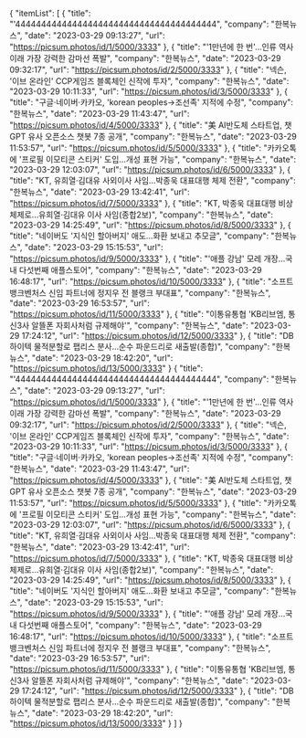 {
  "itemList": [
    {
      "title": "'444444444444444444444444444444444444444",
      "company": "한복뉴스",
      "date": "2023-03-29 09:13:27",
      "url": "https://picsum.photos/id/1/5000/3333"
    },
    {
      "title": "'1만년에 한 번'…인류 역사 이래 가장 강력한 감마선 폭발",
      "company": "한복뉴스",
      "date": "2023-03-29 09:32:17",
      "url": "https://picsum.photos/id/2/5000/3333"
    },
    {
      "title": "넥슨, '이브 온라인' CCP게임즈 블록체인 신작에 투자",
      "company": "한복뉴스",
      "date": "2023-03-29 10:11:33",
      "url": "https://picsum.photos/id/3/5000/3333"
    },
    {
      "title": "구글·네이버·카카오, 'korean peoples→조선족' 지적에 수정",
      "company": "한복뉴스",
      "date": "2023-03-29 11:43:47",
      "url": "https://picsum.photos/id/4/5000/3333"
    },
    {
      "title": "美 AI반도체 스타트업, 챗GPT 유사 오픈소스 챗봇 7종 공개",
      "company": "한복뉴스",
      "date": "2023-03-29 11:53:57",
      "url": "https://picsum.photos/id/5/5000/3333"
    },
    {
      "title": "카카오톡에 '프로필 이모티콘 스티커' 도입…개성 표현 가능",
      "company": "한복뉴스",
      "date": "2023-03-29 12:03:07",
      "url": "https://picsum.photos/id/6/5000/3333"
    },
    {
      "title": "KT, 유희열·김대유 사외이사 사임…박종욱 대표대행 체제 전환",
      "company": "한복뉴스",
      "date": "2023-03-29 13:42:41",
      "url": "https://picsum.photos/id/7/5000/3333"
    },
    {
      "title": "KT, 박종욱 대표대행 비상체제로…유희열·김대유 이사 사임(종합2보)",
      "company": "한복뉴스",
      "date": "2023-03-29 14:25:49",
      "url": "https://picsum.photos/id/8/5000/3333"
    },
    {
      "title": "네이버도 '지식인 할아버지' 애도…화환 보내고 추모글",
      "company": "한복뉴스",
      "date": "2023-03-29 15:15:53",
      "url": "https://picsum.photos/id/9/5000/3333"
    },
    {
      "title": "'애플 강남' 모레 개장…국내 다섯번째 애플스토어",
      "company": "한복뉴스",
      "date": "2023-03-29 16:48:17",
      "url": "https://picsum.photos/id/10/5000/3333"
    },
    {
      "title": "소프트뱅크벤처스 신임 파트너에 정지우 전 블랭크 부대표",
      "company": "한복뉴스",
      "date": "2023-03-29 16:53:57",
      "url": "https://picsum.photos/id/11/5000/3333"
    },
    {
      "title": "이통유통협 'KB리브엠, 통신3사 알뜰폰 자회사처럼 규제해야'",
      "company": "한복뉴스",
      "date": "2023-03-29 17:24:12",
      "url": "https://picsum.photos/id/12/5000/3333"
    },
    {
      "title": "DB하이텍 물적분할로 팹리스 분사…순수 파운드리로 새출발(종합)",
      "company": "한복뉴스",
      "date": "2023-03-29 18:42:20",
      "url": "https://picsum.photos/id/13/5000/3333"
    }
    {
      "title": "'444444444444444444444444444444444444444",
      "company": "한복뉴스",
      "date": "2023-03-29 09:13:27",
      "url": "https://picsum.photos/id/1/5000/3333"
    },
    {
      "title": "'1만년에 한 번'…인류 역사 이래 가장 강력한 감마선 폭발",
      "company": "한복뉴스",
      "date": "2023-03-29 09:32:17",
      "url": "https://picsum.photos/id/2/5000/3333"
    },
    {
      "title": "넥슨, '이브 온라인' CCP게임즈 블록체인 신작에 투자",
      "company": "한복뉴스",
      "date": "2023-03-29 10:11:33",
      "url": "https://picsum.photos/id/3/5000/3333"
    },
    {
      "title": "구글·네이버·카카오, 'korean peoples→조선족' 지적에 수정",
      "company": "한복뉴스",
      "date": "2023-03-29 11:43:47",
      "url": "https://picsum.photos/id/4/5000/3333"
    },
    {
      "title": "美 AI반도체 스타트업, 챗GPT 유사 오픈소스 챗봇 7종 공개",
      "company": "한복뉴스",
      "date": "2023-03-29 11:53:57",
      "url": "https://picsum.photos/id/5/5000/3333"
    },
    {
      "title": "카카오톡에 '프로필 이모티콘 스티커' 도입…개성 표현 가능",
      "company": "한복뉴스",
      "date": "2023-03-29 12:03:07",
      "url": "https://picsum.photos/id/6/5000/3333"
    },
    {
      "title": "KT, 유희열·김대유 사외이사 사임…박종욱 대표대행 체제 전환",
      "company": "한복뉴스",
      "date": "2023-03-29 13:42:41",
      "url": "https://picsum.photos/id/7/5000/3333"
    },
    {
      "title": "KT, 박종욱 대표대행 비상체제로…유희열·김대유 이사 사임(종합2보)",
      "company": "한복뉴스",
      "date": "2023-03-29 14:25:49",
      "url": "https://picsum.photos/id/8/5000/3333"
    },
    {
      "title": "네이버도 '지식인 할아버지' 애도…화환 보내고 추모글",
      "company": "한복뉴스",
      "date": "2023-03-29 15:15:53",
      "url": "https://picsum.photos/id/9/5000/3333"
    },
    {
      "title": "'애플 강남' 모레 개장…국내 다섯번째 애플스토어",
      "company": "한복뉴스",
      "date": "2023-03-29 16:48:17",
      "url": "https://picsum.photos/id/10/5000/3333"
    },
    {
      "title": "소프트뱅크벤처스 신임 파트너에 정지우 전 블랭크 부대표",
      "company": "한복뉴스",
      "date": "2023-03-29 16:53:57",
      "url": "https://picsum.photos/id/11/5000/3333"
    },
    {
      "title": "이통유통협 'KB리브엠, 통신3사 알뜰폰 자회사처럼 규제해야'",
      "company": "한복뉴스",
      "date": "2023-03-29 17:24:12",
      "url": "https://picsum.photos/id/12/5000/3333"
    },
    {
      "title": "DB하이텍 물적분할로 팹리스 분사…순수 파운드리로 새출발(종합)",
      "company": "한복뉴스",
      "date": "2023-03-29 18:42:20",
      "url": "https://picsum.photos/id/13/5000/3333"
    }
  ]
}
